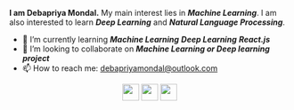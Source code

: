 
**I am Debapriya Mondal.** My main interest lies in ***Machine Learning***. I am also interested to learn ***Deep Learning*** and ***Natural Language Processing***.



- 🌱 I’m currently learning ***Machine Learning*** ***Deep Learning*** ***React.js***
- 👯 I’m looking to collaborate on ***Machine Learning or Deep learning project***
- 📫 How to reach me: debapriyamondal@outlook.com
<p align='center'>
  <a href="https://www.facebook.com/debapriyo.mondal.31/"><img src="https://cdn.jsdelivr.net/npm/simple-icons@3.0.1/icons/facebook.svg" width="30" height="30"></a>
  <a href="https://www.instagram.com/mdebapriyo/"><img src="https://cdn.jsdelivr.net/npm/simple-icons@3.0.1/icons/instagram.svg" width="30" height="30"></a>
  <a href="https://www.linkedin.com/in/debapriya-mondal-b32081149/"><img src="https://cdn.jsdelivr.net/npm/simple-icons@3.0.1/icons/linkedin.svg" width="30" height="30"></a>
</p>
